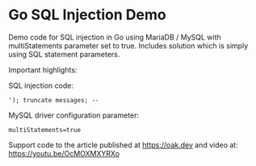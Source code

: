 # Go SQL Injection Demo

Demo code for SQL injection in Go using MariaDB / MySQL with multiStatements parameter set to true. 
Includes solution which is simply using SQL statement parameters.

Important highlights:

SQL injection code: 

```
'); truncate messages; -- 
```

MySQL driver configuration parameter: 

```
multiStatements=true
```

Support code to the article published at https://oak.dev and video at: https://youtu.be/OcMOXMXYRXo
